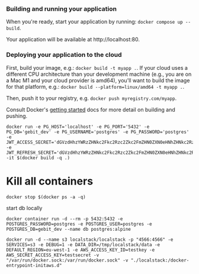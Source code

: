 ### Building and running your application

When you're ready, start your application by running:
`docker compose up --build`.

Your application will be available at http://localhost:80.

### Deploying your application to the cloud

First, build your image, e.g.: `docker build -t myapp .`.
If your cloud uses a different CPU architecture than your development
machine (e.g., you are on a Mac M1 and your cloud provider is amd64),
you'll want to build the image for that platform, e.g.:
`docker build --platform=linux/amd64 -t myapp .`.

Then, push it to your registry, e.g. `docker push myregistry.com/myapp`.

Consult Docker's [getting started](https://docs.docker.com/go/get-started-sharing/)
docs for more detail on building and pushing.

```
docker run -e PG_HOST='localhost' -e PG_PORT='5432' -e PG_DB='gebit_dev' -e PG_USERNAME='postgres' -e PG_PASSWORD='postgres' -e JWT_ACCESS_SECRET='dGVzdHhzYWRzZHNkc2Fkc2Rzc2Zkc2FmZHN0ZXN0eHNhZHNkc2RzYWRzZHNzZmRzYWZkcw==' -e JWT_REFRESH_SECRET='dGVzdHhzYWRzZHNkc2Fkc2Rzc2Zkc2FmZHN0ZXN0eHNhZHNkc2RzYWRzZHNzZmRzYWZkcw==' -it $(docker build -q .)
```

# Kill all containers
```
docker stop $(docker ps -a -q)
```

start db locally
```
docker container run -d --rm -p 5432:5432 -e POSTGRES_PASSWORD=postgres -e POSTGRES_USER=postgres -e POSTGRES_DB=gebit_dev --name db postgres:alpine
```
```
docker run -d --name s3 localstack/localstack -p "4566:4566" -e SERVICES=s3 -e DEBUG=1 -e DATA_DIR=/tmp/localstack/data -e DEFAULT_REGION=eu-west-1 -e AWS_ACCESS_KEY_ID=testkey -e AWS_SECRET_ACCESS_KEY=testsecret -v "/var/run/docker.sock:/var/run/docker.sock" -v "./localstack:/docker-entrypoint-initaws.d"
```

